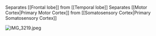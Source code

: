 Separates [[Frontal lobe]] from [[Temporal lobe]]
Separates [[Motor Cortex|Primary Motor Cortex]] from [[Somatosensory Cortex|Primary Somatosensory Cortex]]

![IMG_3219.jpeg](img_3219.jpeg)
